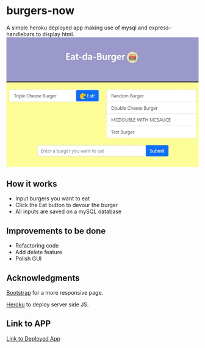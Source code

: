 # burgers-now
A simple heroku deployed app making use of mysql and express-handlebars to display html. 
![SS](https://github.com/randze/burgers-now/raw/master/public/assets/img/app-screenshot.jpg)

## How it works
- Input burgers you want to eat
- Click the Eat button to devour the burger
- All inputs are saved on a mySQL database

## Improvements to be done
- Refactoring code
- Add delete feature
- Polish GUI

## Acknowledgments
[Bootstrap](https://v5.getbootstrap.com/) for a more responsive page.

[Heroku](https://www.heroku.com/) to deploy server side JS.

## Link to APP
[Link to Deployed App](https://burger-now.herokuapp.com/)
